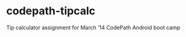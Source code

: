 codepath-tipcalc
================

Tip calculator assignment for March '14 CodePath Android boot camp

